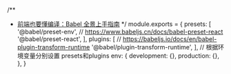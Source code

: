 /**
 * [前端也要懂编译：Babel 全景上手指南](https://blog.csdn.net/huan1043269994/article/details/112793122)
 */
module.exports = {
  presets: [
    '@babel/preset-env',
    // https://www.babeljs.cn/docs/babel-preset-react
    '@babel/preset-react',
  ],
  plugins: [
    // https://babeljs.io/docs/en/babel-plugin-transform-runtime
    '@babel/plugin-transform-runtime',
  ],
  // 根据环境变量分别设置 presets和plugins
  env: {
    development: {},
    production: {},
  },
}
